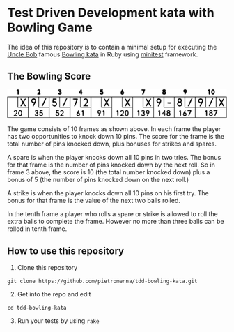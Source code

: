 # Test Driven Development kata with Bowling Game

The idea of this repository is to contain a minimal setup for executing the [Uncle Bob][1] famous [Bowling kata][2] in Ruby using [minitest][3] framework.

## The Bowling Score

![Example Score](bowling_scoresheet_example.png)

The game consists of 10 frames as shown above.  In each frame the player has
two opportunities to knock down 10 pins.  The score for the frame is the total
number of pins knocked down, plus bonuses for strikes and spares.

A spare is when the player knocks down all 10 pins in two tries.  The bonus for
that frame is the number of pins knocked down by the next roll.  So in frame 3
above, the score is 10 (the total number knocked down) plus a bonus of 5 (the
number of pins knocked down on the next roll.)

A strike is when the player knocks down all 10 pins on his first try.  The bonus
for that frame is the value of the next two balls rolled.

In the tenth frame a player who rolls a spare or strike is allowed to roll the extra
balls to complete the frame.  However no more than three balls can be rolled in
tenth frame.

## How to use this repository

1. Clone this repository
```
git clone https://github.com/pietromenna/tdd-bowling-kata.git
```
2. Get into the repo and edit
```
cd tdd-bowling-kata
```
3. Run your tests by using `rake`



[1]: https://twitter.com/unclebobmartin
[2]: http://butunclebob.com/ArticleS.UncleBob.TheBowlingGameKata
[3]: https://github.com/seattlerb/minitest